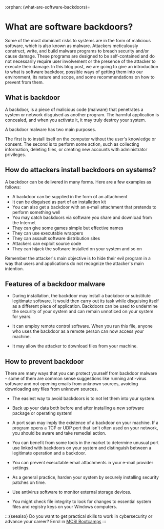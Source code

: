:orphan:
(what-are-software-backdoors)=

# What are software backdoors?

Some of the most dominant risks to systems are in the form of malicious software, which is also known as malware. Attackers meticulously construct, write, and build malware programs to breach security and/or cause damage. These programs are designed to be self-contained and do not necessarily require user involvement or the presence of the attacker to execute their damage. In this blog post, we are going to give an introduction to what is software backdoor, possible ways of getting them into our environment, its nature and scope, and some recommendations on how to prevent from them.

## What is backdoor

A backdoor, is a piece of malicious code (malware) that penetrates a system or network disguised as another program. The harmful application is concealed, and when you activate it, it may truly destroy your system.

A backdoor malware has two main purposes.

The first is to install itself on the computer without the user's knowledge or consent. The second is to perform some action, such as collecting information, deleting files, or creating new accounts with administrator privileges.

## How do attackers install backdoors on systems?

A backdoor can be delivered in many forms. Here are a few examples as follows:

- A backdoor can be supplied in the form of an attachment
- It can be disguised as part of an installation kit
- You can also get a backdoor with an e-mail attachment that pretends to perform something well
- You may catch backdoors via software you share and download from the Internet
- They can give some games simple but effective names
- They can use executable wrappers
- They can assault software distribution sites
- Attackers can exploit source code
- They can hijack the software installed on your system and so on

Remember the attacker's main objective is to hide their evil program in a way that users and applications do not recognize the attacker's main intention.

## Features of a backdoor malware

- During installation, the backdoor may install a backdoor or substitute legitimate software. It would then carry out its task while disguising itself as a different piece of application. Backdoors can be used to undermine the security of your system and can remain unnoticed on your system for years.

- It can employ remote control software. When you run this file, anyone who uses the backdoor as a remote person can now access your machine.

- It may allow the attacker to download files from your machine.

## How to prevent backdoor

There are many ways that you can protect yourself from backdoor malware - some of them are common sense suggestions like running anti-virus software and not opening emails from unknown sources, avoiding downloading any files from unknown sources.

- The easiest way to avoid backdoors is to not let them into your system.

- Back up your data both before and after installing a new software package or operating system!

- A port scan may imply the existence of a backdoor on your machine. If a program opens a TCP or UDP port that isn't often used on your network, you should be aware and take remedial action.

- You can benefit from some tools in the market to determine unusual port use linked with backdoors on your system and distinguish between a legitimate operation and a backdoor.

- You can prevent executable email attachments in your e-mail provider settings.

- As a general practice, harden your system by securely installing security patches on time.

- Use antivirus software to monitor external storage devices.

- You might check file integrity to look for changes to essential system files and registry keys on your Windows computers.

:::{seealso}
Do you want to get practical skills to work in cybersecurity or advance your career? Enrol in [MCSI Bootcamps](https://www.mosse-institute.com/bootcamps.html)
:::
